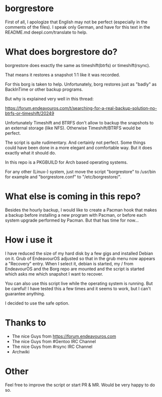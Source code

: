 # borgrestore

First of all, I apologize that English may not be perfect (especially in the comments of the files). I speak only German, and have for this text in the README.md deepl.com/translate to help.

# What does borgrestore do?

borgrestore does exactly the same as timeshift(btrfs) or timeshift(rsync). 

That means it restores a snapshot 1:1 like it was recorded. 

For this borg is taken to help. Unfortunately, borg restores just as "badly" as BackInTime or other backup programs. 

But why is explained very well in this thread:

https://forum.endeavouros.com/t/searching-for-a-real-backup-solution-no-btrfs-or-timeshift/20249

Unfortunately Timeshift and BTRFS don't allow to backup the snapshots to an external storage (like NFS). Otherwise Timeshift/BTRFS would be perfect. 

The script is quite rudimentary. And certainly not perfect. Some things could have been done in a more elegant and comfortable way. But it does exactly what it should do.

In this repo is a PKGBUILD for Arch based operating systems. 

For any other (Linux-) system, just move the script "borgrestore" to /usr/bin for example and "borgrestore.conf" to "/etc/borgrestore/".

# What else is coming in this repo?

Besides the hourly backup, I would like to create a Pacman hook that makes a backup before installing a new program with Pacman, or before each system upgrade performed by Pacman. But that has time for now...

# How i use it

I have reduced the size of my hard disk by a few gigs and installed Debian on it. Grub of EndeavourOS adjusted so that in the grub menu now appears a "Recovery" entry. When I select it, debian is started, my / from EndeavourOS and the Borg repo are mounted and the script is started which asks me which snapshot I want to recover.

You can also use this script live while the operating system is running. But be careful! I have tested this a few times and it seems to work, but I can't guarantee anything. 

I decided to use the safe option.

# Thanks to

- The nice Guys from https://forum.endeavouros.com
- The nice Guys from #Gentoo IRC Channel
- The nice Guys from #rsync IRC Channel
- Archwiki

# Other

Feel free to improve the script or start PR & MR. Would be very happy to do so.
